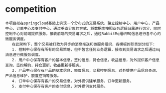 # competition
    本项目拟在springcloud基础上实现一个分布式的交易系统，建立控制中心，用户中心，产品中心，订单中心及支付中心，通过垂直分库的方式，将数据库按照业务逻辑归属进行切分，同时控制中心对前端提供服务，接收前端的交易请求之后，通过RabbitMq组织MQ信息进行各中心的微服务调度。
       在此架构下，整个交易被打散为异步的消息推送和微服务组织，各模板的职责划分如下:
       1. 控制中心保存有所有的交易策略，但不包含任何业务逻辑，接收到交易请求之后通过mq消息进行微服务调度。
       2. 用户中心保存有客户的基本信息，签约信息，持仓信息，收益信息，对外提供客户信息查询，签约解约，持仓更新，收益更新等服务。
       3. 产品中心保存有产品的基本信息，额度信息，交易控制信息，对外提供产品信息查询，产品信息维护，额度控销等服务。
       4. 订单中心保存有客户的交易信息，对外提供建单服务，订单更新服务。
       5. 支付中心保存有客户的支付信息，对外提供支付服务。
       
